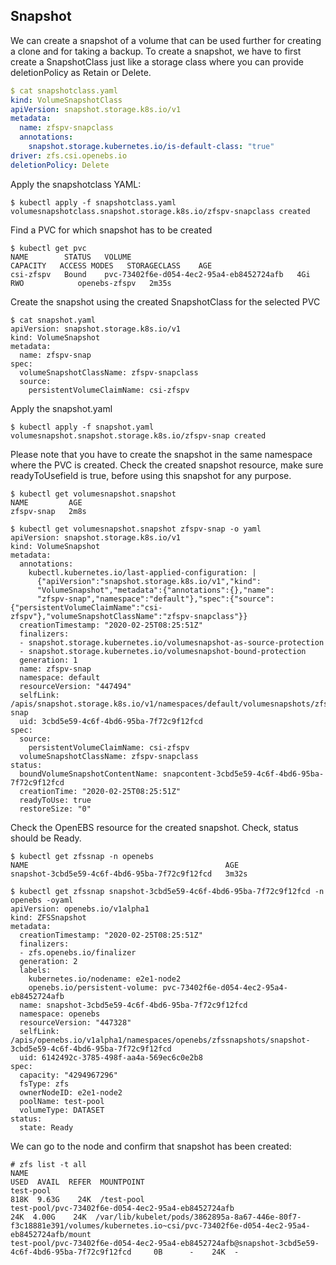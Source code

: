 ## Snapshot

We can create a snapshot of a volume that can be used further for creating a clone and for taking a backup. To create a snapshot, we have to first create a SnapshotClass just like a storage class where you can provide deletionPolicy as Retain or Delete.

```yaml
$ cat snapshotclass.yaml
kind: VolumeSnapshotClass
apiVersion: snapshot.storage.k8s.io/v1
metadata:
  name: zfspv-snapclass
  annotations:
    snapshot.storage.kubernetes.io/is-default-class: "true"
driver: zfs.csi.openebs.io
deletionPolicy: Delete
```

Apply the snapshotclass YAML:

```
$ kubectl apply -f snapshotclass.yaml
volumesnapshotclass.snapshot.storage.k8s.io/zfspv-snapclass created
```

Find a PVC for which snapshot has to be created

```
$ kubectl get pvc
NAME        STATUS   VOLUME                                     CAPACITY   ACCESS MODES   STORAGECLASS    AGE
csi-zfspv   Bound    pvc-73402f6e-d054-4ec2-95a4-eb8452724afb   4Gi        RWO            openebs-zfspv   2m35s
```

Create the snapshot using the created SnapshotClass for the selected PVC

```
$ cat snapshot.yaml
apiVersion: snapshot.storage.k8s.io/v1
kind: VolumeSnapshot
metadata:
  name: zfspv-snap
spec:
  volumeSnapshotClassName: zfspv-snapclass
  source:
    persistentVolumeClaimName: csi-zfspv
```

Apply the snapshot.yaml

```
$ kubectl apply -f snapshot.yaml
volumesnapshot.snapshot.storage.k8s.io/zfspv-snap created
```

Please note that you have to create the snapshot in the same namespace where the PVC is created. Check the created snapshot resource, make sure readyToUsefield is true, before using this snapshot for any purpose.

```
$ kubectl get volumesnapshot.snapshot
NAME         AGE
zfspv-snap   2m8s
```
```
$ kubectl get volumesnapshot.snapshot zfspv-snap -o yaml
apiVersion: snapshot.storage.k8s.io/v1
kind: VolumeSnapshot
metadata:
  annotations:
    kubectl.kubernetes.io/last-applied-configuration: |
      {"apiVersion":"snapshot.storage.k8s.io/v1","kind":
      "VolumeSnapshot","metadata":{"annotations":{},"name":
      "zfspv-snap","namespace":"default"},"spec":{"source":{"persistentVolumeClaimName":"csi-zfspv"},"volumeSnapshotClassName":"zfspv-snapclass"}}
  creationTimestamp: "2020-02-25T08:25:51Z"
  finalizers:
  - snapshot.storage.kubernetes.io/volumesnapshot-as-source-protection
  - snapshot.storage.kubernetes.io/volumesnapshot-bound-protection
  generation: 1
  name: zfspv-snap
  namespace: default
  resourceVersion: "447494"
  selfLink: /apis/snapshot.storage.k8s.io/v1/namespaces/default/volumesnapshots/zfspv-snap
  uid: 3cbd5e59-4c6f-4bd6-95ba-7f72c9f12fcd
spec:
  source:
    persistentVolumeClaimName: csi-zfspv
  volumeSnapshotClassName: zfspv-snapclass
status:
  boundVolumeSnapshotContentName: snapcontent-3cbd5e59-4c6f-4bd6-95ba-7f72c9f12fcd
  creationTime: "2020-02-25T08:25:51Z"
  readyToUse: true
  restoreSize: "0"
```

Check the OpenEBS resource for the created snapshot. Check, status should be Ready.

```
$ kubectl get zfssnap -n openebs
NAME                                            AGE
snapshot-3cbd5e59-4c6f-4bd6-95ba-7f72c9f12fcd   3m32s
```
```
$ kubectl get zfssnap snapshot-3cbd5e59-4c6f-4bd6-95ba-7f72c9f12fcd -n openebs -oyaml
apiVersion: openebs.io/v1alpha1
kind: ZFSSnapshot
metadata:
  creationTimestamp: "2020-02-25T08:25:51Z"
  finalizers:
  - zfs.openebs.io/finalizer
  generation: 2
  labels:
    kubernetes.io/nodename: e2e1-node2
    openebs.io/persistent-volume: pvc-73402f6e-d054-4ec2-95a4-eb8452724afb
  name: snapshot-3cbd5e59-4c6f-4bd6-95ba-7f72c9f12fcd
  namespace: openebs
  resourceVersion: "447328"
  selfLink: /apis/openebs.io/v1alpha1/namespaces/openebs/zfssnapshots/snapshot-3cbd5e59-4c6f-4bd6-95ba-7f72c9f12fcd
  uid: 6142492c-3785-498f-aa4a-569ec6c0e2b8
spec:
  capacity: "4294967296"
  fsType: zfs
  ownerNodeID: e2e1-node2
  poolName: test-pool
  volumeType: DATASET
status:
  state: Ready
```

We can go to the node and confirm that snapshot has been created:

```
# zfs list -t all
NAME                                                                                               USED  AVAIL  REFER  MOUNTPOINT
test-pool                                                                                          818K  9.63G    24K  /test-pool
test-pool/pvc-73402f6e-d054-4ec2-95a4-eb8452724afb                                                  24K  4.00G    24K  /var/lib/kubelet/pods/3862895a-8a67-446e-80f7-f3c18881e391/volumes/kubernetes.io~csi/pvc-73402f6e-d054-4ec2-95a4-eb8452724afb/mount
test-pool/pvc-73402f6e-d054-4ec2-95a4-eb8452724afb@snapshot-3cbd5e59-4c6f-4bd6-95ba-7f72c9f12fcd     0B      -    24K  -
```

